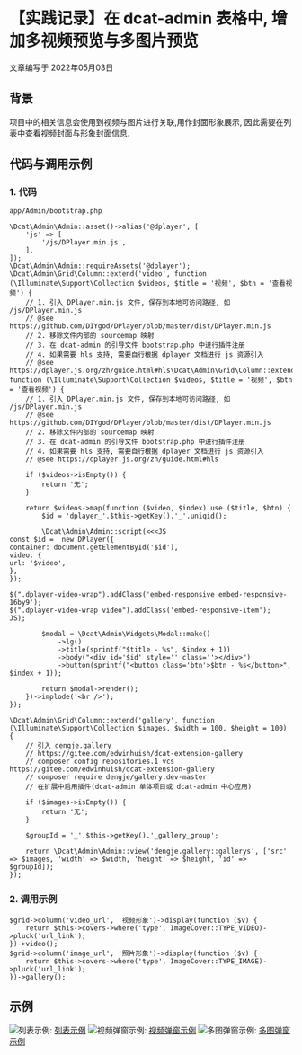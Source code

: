 # 【实践记录】在 dcat-admin 表格中, 增加多视频预览与多图片预览

文章编写于 2022年05月03日


## 背景

项目中的相关信息会使用到视频与图片进行关联,用作封面形象展示, 因此需要在列表中查看视频封面与形象封面信息.


## 代码与调用示例

### 1. 代码

`app/Admin/bootstrap.php`
```
\Dcat\Admin\Admin::asset()->alias('@dplayer', [
    'js' => [
        '/js/DPlayer.min.js',
    ],
]);
\Dcat\Admin\Admin::requireAssets('@dplayer');
\Dcat\Admin\Grid\Column::extend('video', function (\Illuminate\Support\Collection $videos, $title = '视频', $btn = '查看视频') {
    // 1. 引入 DPlayer.min.js 文件, 保存到本地可访问路径, 如 /js/DPlayer.min.js
    // @see https://github.com/DIYgod/DPlayer/blob/master/dist/DPlayer.min.js
    // 2. 移除文件内部的 sourcemap 映射
    // 3. 在 dcat-admin 的引导文件 bootstrap.php 中进行插件注册
    // 4. 如果需要 hls 支持, 需要自行根据 dplayer 文档进行 js 资源引入
    // @see https://dplayer.js.org/zh/guide.html#hls\Dcat\Admin\Grid\Column::extend('video', function (\Illuminate\Support\Collection $videos, $title = '视频', $btn = '查看视频') {
    // 1. 引入 DPlayer.min.js 文件, 保存到本地可访问路径, 如 /js/DPlayer.min.js
    // @see https://github.com/DIYgod/DPlayer/blob/master/dist/DPlayer.min.js
    // 2. 移除文件内部的 sourcemap 映射
    // 3. 在 dcat-admin 的引导文件 bootstrap.php 中进行插件注册
    // 4. 如果需要 hls 支持, 需要自行根据 dplayer 文档进行 js 资源引入
    // @see https://dplayer.js.org/zh/guide.html#hls

    if ($videos->isEmpty()) {
        return '无';
    }
    
    return $videos->map(function ($video, $index) use ($title, $btn) {
        $id = 'dplayer_'.$this->getKey().'_'.uniqid();

        \Dcat\Admin\Admin::script(<<<JS
const $id =  new DPlayer({
container: document.getElementById('$id'),
video: {
url: '$video',
},
});

$(".dplayer-video-wrap").addClass('embed-responsive embed-responsive-16by9');
$(".dplayer-video-wrap video").addClass('embed-responsive-item');
JS);

        $modal = \Dcat\Admin\Widgets\Modal::make()
            ->lg()
            ->title(sprintf("$title - %s", $index + 1))
            ->body("<div id='$id' style='' class=''></div>")
            ->button(sprintf("<button class='btn'>$btn - %s</button>", $index + 1));
        
        return $modal->render();
    })->implode('<br />');
});

\Dcat\Admin\Grid\Column::extend('gallery', function (\Illuminate\Support\Collection $images, $width = 100, $height = 100) {
    // 引入 dengje.gallery
    // https://gitee.com/edwinhuish/dcat-extension-gallery
    // composer config repositories.1 vcs https://gitee.com/edwinhuish/dcat-extension-gallery
    // composer require dengje/gallery:dev-master
    // 在扩展中启用插件(dcat-admin 单体项目或 dcat-admin 中心应用)

    if ($images->isEmpty()) {
        return '无';
    }

    $groupId = '_'.$this->getKey().'_gallery_group';

    return \Dcat\Admin\Admin::view('dengje.gallery::gallerys', ['src' => $images, 'width' => $width, 'height' => $height, 'id' => $groupId]);
});
```

### 2. 调用示例

```
$grid->column('video_url', '视频形象')->display(function ($v) {
    return $this->covers->where('type', ImageCover::TYPE_VIDEO)->pluck('url_link');
})->video();
$grid->column('image_url', '照片形象')->display(function ($v) {
    return $this->covers->where('type', ImageCover::TYPE_IMAGE)->pluck('url_link');
})->gallery();
```

## 示例

![列表示例]: [列表示例]
![视频弹窗示例]: [视频弹窗示例]
![多图弹窗示例]: [多图弹窗示例]

[列表示例]: http://laravel-workerman.qiniu.iwnweb.com/%E5%88%97%E8%A1%A8%E7%A4%BA%E4%BE%8B.png
[视频弹窗示例]: http://laravel-workerman.qiniu.iwnweb.com/%E8%A7%86%E9%A2%91%E5%BC%B9%E7%AA%97%E7%A4%BA%E4%BE%8B.png
[多图弹窗示例]: http://laravel-workerman.qiniu.iwnweb.com/%E5%A4%9A%E5%9B%BE%E5%BC%B9%E7%AA%97%E7%A4%BA%E4%BE%8B.png
